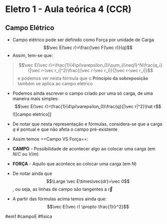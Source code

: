 # Eletro 1 - Aula teórica 4 (CCR)
## Campo Elétrico
- Campo elétrico pode ser definido como Força por unidade de Carga
$$\vec E(\vec r)=\frac{\vec F(\vec r)}{q}$$
- Assim, tem-se que:
> $$\vec E(\vec r)=\frac{1}{4\pi\varepsilon_0}\sum_{i\neq1}^N\frac{q_i}{|\vec r-\vec r_i|^2}\frac{(\vec r-\vec r_i)}{|\vec r-\vec r_i|}$$ e podemos ver nesta fórmula que o **Princípio da sobreposição** também se aplica ao campo elétrico

- Podemos ainda escrever o campo criado por uma só carga, de uma maneira mais simples:
$$\vec E(\vec r)=\frac{1}{4\pi\varepsilon_0}\frac{q}{|\vec r|^2}\hat r$$
![[campo eletrico]]

- De notar que nesta representação e fórmulas, considera-se que a carga $q$ é pontual e que não afeta o campo pré-existente
- Assim temos ==Campo VS Força==:
- **CAMPO** - Possibilidade de acontecer algo ao colocar uma carga (em $N/C$ ou $V/m$)
- **FORÇA** - Aquilo que acontece ao colocar uma carga (em $N$)

- De notar ainda que $$\Large \vec E\times\vec{dr}=\vec 0$$, ou seja, as linhas de campo são tangentes a $\vec r$

- A partir das fórmulas acima temos ainda que:
$$\vec E(\vec r) \propto \frac{1}{r^2}$$

#em1 #campoE #fisica 